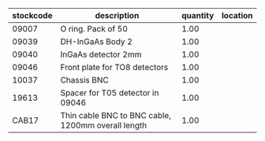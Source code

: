 |stockcode|description|quantity|location|
|---------|-----------|--------|--------|
|09007|O ring.  Pack of 50|1.00||
|09039|DH-InGaAs Body 2|1.00||
|09040|InGaAs detector 2mm|1.00||
|09046|Front plate for TO8 detectors|1.00||
|10037|Chassis BNC|1.00||
|19613|Spacer for T05 detector in 09046|1.00||
|CAB17|Thin cable BNC to BNC cable, 1200mm overall length|1.00||
